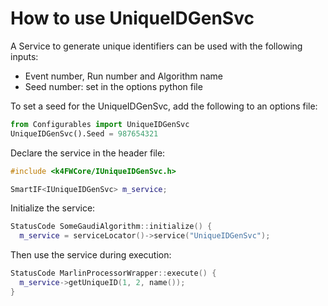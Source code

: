 # How to use UniqueIDGenSvc

A Service to generate unique identifiers can be used with the following inputs:
- Event number, Run number and Algorithm name
- Seed number: set in the options python file

To set a seed for the UniqueIDGenSvc, add the following to an options file:

```python
from Configurables import UniqueIDGenSvc
UniqueIDGenSvc().Seed = 987654321
```

Declare the service in the header file:

```cpp
#include <k4FWCore/IUniqueIDGenSvc.h>

SmartIF<IUniqueIDGenSvc> m_service;
```

Initialize the service:

```cpp
StatusCode SomeGaudiAlgorithm::initialize() {
  m_service = serviceLocator()->service("UniqueIDGenSvc");
```

Then use the service during execution:

```cpp
StatusCode MarlinProcessorWrapper::execute() {
  m_service->getUniqueID(1, 2, name());
}
```
